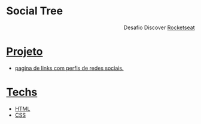 # Social Tree

<p align="end">Desafio Discover <a href="">Rocketseat</p>

# Projeto
- pagina de links com perfis de redes sociais.

# Techs

- HTML
- CSS
